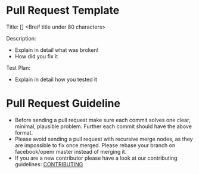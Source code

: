 # Pull Request Template

Title: [<module-name>] <Breif title under 80 characters>

Description:
- Explain in detail what was broken!
- How did you fix it


Test Plan:
- Explain in detail how you tested it

# Pull Request Guideline

- Before sending a pull request make sure each commit solves one clear, minimal,
  plausible problem. Further each commit should have the above format.
- Please avoid sending a pull request with recursive merge nodes, as they
  are impossible to fix once merged. Please rebase your branch on
  facebook/openr master instead of merging it.
- If you are a new contributor please have a look at our contributing guidelines:
[CONTRIBUTING](https://github.com/facebook/fbzmq/CONTRIBUTING.md)

